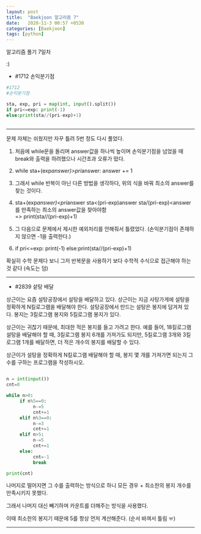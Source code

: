 ```yaml
---
layout: post
title:  "Baekjoon 알고리즘 7"
date:   2020-11-3 00:57 +0530
categories: [Baekjoon]
tags: [python]
---
```


알고리즘 풀기 7일차



:)



- #1712     손익분기점

```python
#1712
#손익분기점

sta, exp, pri = map(int, input().split())
if pri<=exp: print(-1)
else:print(sta//(pri-exp)+1)
    
```

---

문제 자체는 쉬웠지만 자꾸 틀려 5번 정도 다시 풀었다.

1)  처음에 while문을 돌리며 answer값을 하나씩 높이며 손익분기점을 넘었을 때 break와 출력을 하려했으나 시간초과 오류가 떴다.

1)  while sta+(exp*answer)>pri*answer:
    answer += 1


2)  그래서 while 반복이 아닌 다른 방법을 생각하다, 위의 식을 바꿔 최소의 answer를 찾는 것이다.

2)  sta+(exp*answer)<pri*answer
    sta<(pri-exp)answer
    sta/(pri-exp)<answer
    를 만족하는 최소의 answer값을 찾아야함  
    => print(sta//(pri-exp)+1)

3)  그 다음으로 문제에서 제시한 예외처리를 안해줘서 틀렸었다.
    (손익분기점이 존재하지 않으면 -1을 출력한다.)

3)  if pri<=exp: print(-1)
    else:print(sta//(pri-exp)+1)


확실히 수학 문제다 보니 그저 반복문을 사용하기 보다 수학적 수식으로 접근해야 하는 것 같다 (속도는 덤)


---


- #2839     섵탕 배달

상근이는 요즘 설탕공장에서 설탕을 배달하고 있다. 상근이는 지금 사탕가게에 설탕을 정확하게 N킬로그램을 배달해야 한다. 설탕공장에서 만드는 설탕은 봉지에 담겨져 있다. 봉지는 3킬로그램 봉지와 5킬로그램 봉지가 있다.

상근이는 귀찮기 때문에, 최대한 적은 봉지를 들고 가려고 한다. 예를 들어, 18킬로그램 설탕을 배달해야 할 때, 3킬로그램 봉지 6개를 가져가도 되지만, 5킬로그램 3개와 3킬로그램 1개를 배달하면, 더 적은 개수의 봉지를 배달할 수 있다.

상근이가 설탕을 정확하게 N킬로그램 배달해야 할 때, 봉지 몇 개를 가져가면 되는지 그 수를 구하는 프로그램을 작성하시오.


```python

n = int(input())
cnt=0

while n>0:
     if n%5==0:
          n-=5
          cnt+=1
     elif n%3==0:
          n-=3
          cnt+=1
     elif n>5:
          n-=5
          cnt+=1
     else:
          cnt=-1
          break

print(cnt)

```

나머지로 떨어지면 그 수를 출력하는 방식으로 하니 모든 경우 + 최소한의 봉지 개수를 만족시키지 못했다.

그래서 나머지 대신 빼기하며 카운트를 더해주는 방식을 사용했다.

이때 최소한의 봉지기 때문에 5를 항상 먼저 계산해준다. (순서 바껴서 틀림 ㅠ)

---
